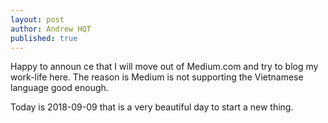 ```yaml
---
layout: post
author: Andrew HQT
published: true
---
```

Happy to announ	ce that I will move out of Medium.com and try to blog my work-life here. The reason is Medium is not supporting the Vietnamese language good enough.

Today is 2018-09-09 that is a very beautiful day to start a new thing.
